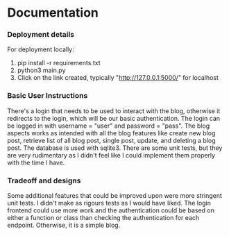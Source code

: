 # Documentation

### Deployment details

For deployment locally:
1. pip install -r requirements.txt
2. python3 main.py
3. Click on the link created, typically "http://127.0.0.1:5000/" for localhost

### Basic User Instructions

There's a login that needs to be used to interact with the blog, otherwise it redirects to the login, which will be our basic authentication.
The login can be logged in with username = "user" and password = "pass".
The blog aspects works as intended with all the blog features like create new blog post, retrieve list of all blog post, single post, update, and deleting a blog post.
The database is used with sqlite3. There are some unit tests, but they are very rudimentary as I didn't feel like I could implement them properly with the time I have.

### Tradeoff and designs
Some additional features that could be improved upon were more stringent unit tests. I didn't make as rigours tests as I would have liked. 
The login frontend could use more work and the authentication could be based on either a function or class than checking the authentication for each endpoint.
Otherwise, it is a simple blog.
